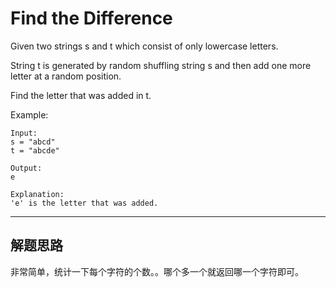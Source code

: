  # Find the Difference #
 
Given two strings s and t which consist of only lowercase letters.

String t is generated by random shuffling string s and then add one more letter at a random position.

Find the letter that was added in t.

Example:
```
Input:
s = "abcd"
t = "abcde"

Output:
e

Explanation:
'e' is the letter that was added.
```
---

## 解题思路 ##
非常简单，统计一下每个字符的个数。。哪个多一个就返回哪一个字符即可。
